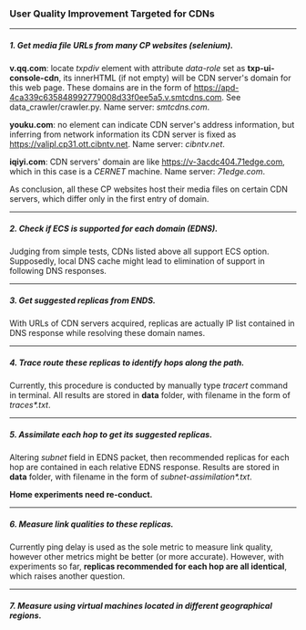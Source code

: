 ### User Quality Improvement Targeted for CDNs
***

##### 1. Get media file URLs from many CP websites (selenium).

**v.qq.com**: locate *txpdiv* element with attribute 
*data-role* set as **txp-ui-console-cdn**, its innerHTML
 (if not empty) will be CDN server's domain for this web 
 page. These domains are in the form of 
 https://apd-4ca339c635848992779008d33f0ee5a5.v.smtcdns.com. 
 See data_crawler/crawler.py. Name server: _smtcdns.com_.

**youku.com**: no element can indicate CDN server's address 
information, but inferring from network information its CDN 
server is fixed as https://valipl.cp31.ott.cibntv.net. 
Name server: _cibntv.net_.

**iqiyi.com**: CDN servers' domain are like 
https://v-3acdc404.71edge.com, which in this case is 
a _CERNET_ machine. Name server: _71edge.com_.

As conclusion, all these CP websites host their media 
files on certain CDN servers, which differ only in the 
first entry of domain. 

***
##### 2. Check if ECS is supported for each domain (EDNS).
Judging from simple tests, CDNs listed above all support 
ECS option. Supposedly, local DNS cache might lead to 
elimination of support in following DNS responses.

***
##### 3. Get suggested replicas from ENDS.
With URLs of CDN servers acquired, replicas are actually 
IP list contained in DNS response while resolving these 
domain names. 

***
##### 4. Trace route these replicas to identify hops along the path.
Currently, this procedure is conducted by manually type 
_tracert_ command in terminal. All results are stored in 
**data** folder, with filename in the form of _traces*.txt_.

***
##### 5. Assimilate each hop to get its suggested replicas.
Altering _subnet_ field in EDNS packet, then recommended 
replicas for each hop are contained in each relative EDNS 
response. Results are stored in **data** folder, with 
filename in the form of _subnet-assimilation*.txt_.

**Home experiments need re-conduct.**

***
##### 6. Measure link qualities to these replicas.
Currently ping delay is used as the sole metric to measure 
link quality, however other metrics might be better 
(or more accurate). However, with experiments so far, 
**replicas recommended for each hop are all identical**, 
which raises another question.

***
##### 7. Measure using virtual machines located in different geographical regions.
